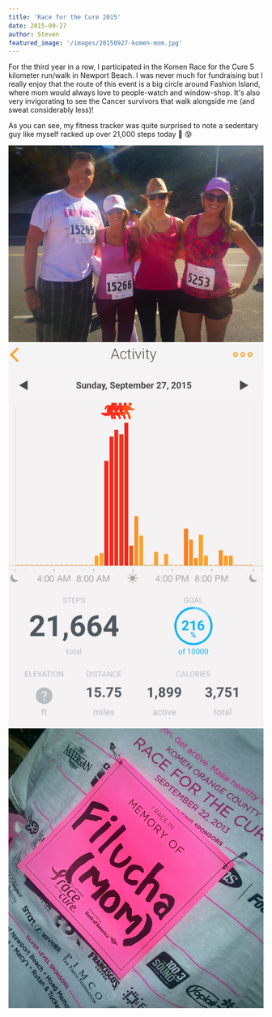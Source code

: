 ```yaml
---
title: 'Race for the Cure 2015'
date: 2015-09-27 
author: Steven
featured_image: '/images/20150927-komen-mom.jpg'
---
```



For the third year in a row, I participated in the Komen Race for the Cure 5 kilometer run/walk in Newport Beach. I was never much for fundraising but I really enjoy that the route of this event is a big circle around Fashion Island, where mom would always love to people-watch and window-shop. It's also very invigorating to see the Cancer survivors that walk alongside me (and sweat considerably less)!

As you can see, my fitness tracker was quite surprised to note a sedentary guy like myself racked up over 21,000 steps today 🏃 😰


<div class="gallery" data-columns="1">
	<img src="/images/20150927-komen.jpg">
	<img src="/images/20150927-komen-steps.jpg">
	<img src="/images/20150927-komen-mom.jpg">
</div>

